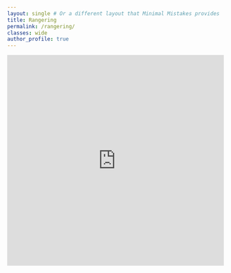 ```yaml
---
layout: single # Or a different layout that Minimal Mistakes provides 
title: Rangering
permalink: /rangering/ 
classes: wide
author_profile: true
---
```


<style>
.responsive-iframe-container {
  position: relative;
  overflow: hidden;
  padding-bottom: 97%; /* 538 / 553 * 100 */
  height: 0;
}

.responsive-iframe-container iframe {
  position: absolute;
  top: 0;
  left: 0;
  width: 100%;
  height: 100%;
}
</style>

<div class="responsive-iframe-container">
  <iframe width="553" height="538" seamless frameborder="0" scrolling="no" src="https://docs.google.com/spreadsheets/d/e/2PACX-1vRf7_brqmUmLakk3sJddTgOFK9naYpIAPTOMMCIpVbJgysZy3tXpXPa1-JUaiWAOJiqCtfsFpE2tCIP/pubchart?oid=1986871928&amp;format=interactive"></iframe>
</div>
